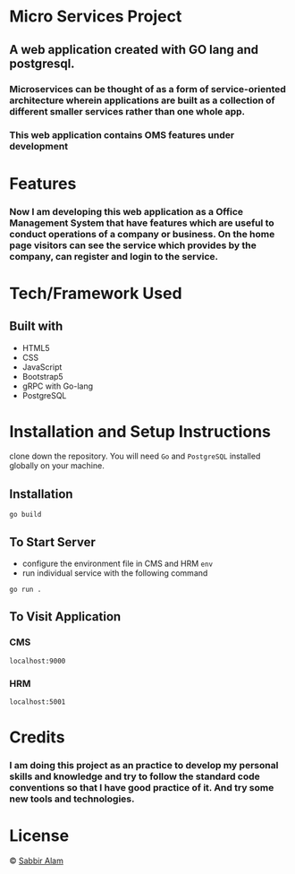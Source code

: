 # Micro Services Project
## A web application created with GO lang and postgresql.
### Microservices can be thought of as a form of service-oriented architecture wherein applications are built as a collection of different smaller services rather than one whole app.
### This web application contains OMS features under development

# Features
### Now I am developing this web application as a Office Management System that have features which are useful to conduct operations of a company or business. On the home page visitors can see the service which provides by the company, can register and login to the service.

# Tech/Framework Used
## Built with
* HTML5
* CSS
* JavaScript
* Bootstrap5
* gRPC with Go-lang
* PostgreSQL

# Installation and Setup Instructions
clone down the repository. You will need ``Go`` and ``PostgreSQL`` installed globally on your machine.

## Installation
~~~
go build
~~~

## To Start Server
* configure the environment file in CMS and HRM ``env``
* run individual service with the following command
~~~
go run .
~~~

## To Visit Application
### CMS
~~~
localhost:9000
~~~
### HRM
~~~
localhost:5001
~~~

# Credits
### I am doing this project as an practice to develop my personal skills and knowledge and try to follow the standard code conventions so that I have good practice of it. And try some new tools and technologies.

# License
&copy; [Sabbir Alam](https://github.com/iamsabbiralam)